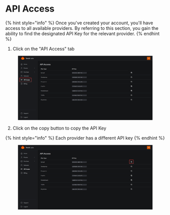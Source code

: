 # API Access



{% hint style="info" %}
Once you've created your account, you'll have access to all available providers. By referring to this section, you gain the ability to find the designated API Key for the relevant provider.
{% endhint %}

1. Click on the "API Access" tab

<figure><img src=".gitbook/assets/2024-02-27 14_08_44-.png" alt=""><figcaption></figcaption></figure>

2. Click on the copy button to copy the API Key

{% hint style="info" %}
Each provider has a different API key
{% endhint %}

<figure><img src=".gitbook/assets/b (2).png" alt=""><figcaption></figcaption></figure>
